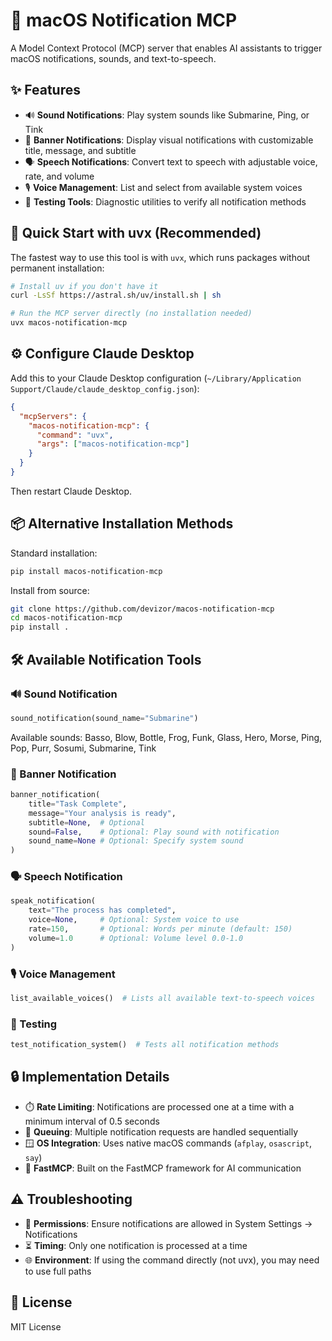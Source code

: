 # 🔔 macOS Notification MCP

A Model Context Protocol (MCP) server that enables AI assistants to trigger macOS notifications, sounds, and text-to-speech.

## ✨ Features

- 🔊 **Sound Notifications**: Play system sounds like Submarine, Ping, or Tink
- 💬 **Banner Notifications**: Display visual notifications with customizable title, message, and subtitle
- 🗣️ **Speech Notifications**: Convert text to speech with adjustable voice, rate, and volume
- 🎙️ **Voice Management**: List and select from available system voices
- 🧪 **Testing Tools**: Diagnostic utilities to verify all notification methods

## 🚀 Quick Start with uvx (Recommended)

The fastest way to use this tool is with `uvx`, which runs packages without permanent installation:

```bash
# Install uv if you don't have it
curl -LsSf https://astral.sh/uv/install.sh | sh

# Run the MCP server directly (no installation needed)
uvx macos-notification-mcp
```

## ⚙️ Configure Claude Desktop

Add this to your Claude Desktop configuration (`~/Library/Application Support/Claude/claude_desktop_config.json`):

```json
{
  "mcpServers": {
    "macos-notification-mcp": {
      "command": "uvx",
      "args": ["macos-notification-mcp"]
    }
  }
}
```

Then restart Claude Desktop.

## 📦 Alternative Installation Methods

Standard installation:

```bash
pip install macos-notification-mcp
```

Install from source:

```bash
git clone https://github.com/devizor/macos-notification-mcp
cd macos-notification-mcp
pip install .
```

## 🛠️ Available Notification Tools

### 🔊 Sound Notification
```python
sound_notification(sound_name="Submarine")
```
Available sounds: Basso, Blow, Bottle, Frog, Funk, Glass, Hero, Morse, Ping, Pop, Purr, Sosumi, Submarine, Tink

### 💬 Banner Notification
```python
banner_notification(
    title="Task Complete",
    message="Your analysis is ready",
    subtitle=None,  # Optional
    sound=False,    # Optional: Play sound with notification
    sound_name=None # Optional: Specify system sound
)
```

### 🗣️ Speech Notification
```python
speak_notification(
    text="The process has completed",
    voice=None,     # Optional: System voice to use
    rate=150,       # Optional: Words per minute (default: 150)
    volume=1.0      # Optional: Volume level 0.0-1.0
)
```

### 🎙️ Voice Management
```python
list_available_voices()  # Lists all available text-to-speech voices
```

### 🧪 Testing
```python
test_notification_system()  # Tests all notification methods
```

## 🔒 Implementation Details

- ⏱️ **Rate Limiting**: Notifications are processed one at a time with a minimum interval of 0.5 seconds
- 🔄 **Queuing**: Multiple notification requests are handled sequentially
- 🪟 **OS Integration**: Uses native macOS commands (`afplay`, `osascript`, `say`)
- 🔌 **FastMCP**: Built on the FastMCP framework for AI communication

## ⚠️ Troubleshooting

- 🔐 **Permissions**: Ensure notifications are allowed in System Settings → Notifications
- ⏳ **Timing**: Only one notification is processed at a time
- 🌐 **Environment**: If using the command directly (not uvx), you may need to use full paths

## 📄 License

MIT License
